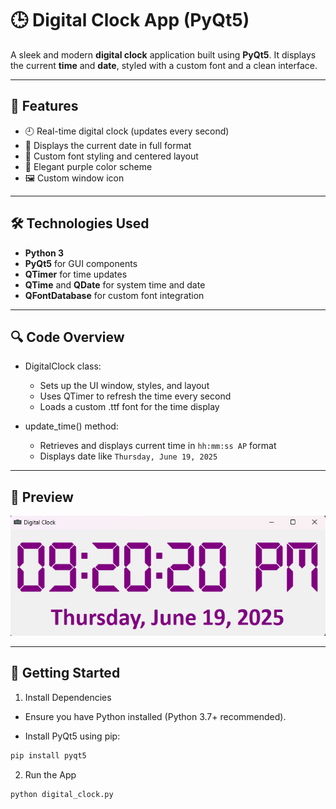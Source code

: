 # 🕒 Digital Clock App (PyQt5)

A sleek and modern **digital clock** application built using **PyQt5**. It displays the current **time** and **date**, styled with a custom font and a clean interface.

---

## 📌 Features

- 🕘 Real-time digital clock (updates every second)
- 📆 Displays the current date in full format
- 🎨 Custom font styling and centered layout
- 💜 Elegant purple color scheme
- 🖼️ Custom window icon

---

## 🛠️ Technologies Used

- **Python 3**
- **PyQt5** for GUI components
- **QTimer** for time updates
- **QTime** and **QDate** for system time and date
- **QFontDatabase** for custom font integration

---

## 🔍 Code Overview

- DigitalClock class:
    - Sets up the UI window, styles, and layout
    - Uses QTimer to refresh the time every second
    - Loads a custom .ttf font for the time display

- update_time() method:
    - Retrieves and displays current time in `hh:mm:ss AP` format
    - Displays date like `Thursday, June 19, 2025`


---

## 📸 Preview

![imagine](UI_imagine/UI_photo.png)

---

## 🚀 Getting Started

1. Install Dependencies

- Ensure you have Python installed (Python 3.7+ recommended).

- Install PyQt5 using pip:

```bash
pip install pyqt5

```

2. Run the App

```bash
python digital_clock.py
```
